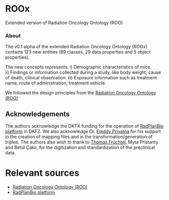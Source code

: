 # ROOx
Extended version of Radiation Oncology Ontology (ROO)

<h3>About</h3>

The v0.1 alpha of the extended Radiation Oncology Ontology (ROOx) contains 123 new entities (89 classes, 29 data properties and 5 object properties). 

The new concepts represents:
i) Demographic characteristics of mice.  
ii) Findings or information collected during a study, like body weight, cause of death, clinical observation. 
iii) Exposure information such as treatment name, route of administration, treatment vehicle. 

We followed the design principles from the [Radiation Oncology Ontology (ROO)](https://pubmed.ncbi.nlm.nih.gov/30144092/)

## Acknowledgements
The authors acknowledge the DKTK funding for the operation of [RadPlanBio platform](https://helmholtz.software/software/radplanbio) in DKFZ. We also acknowledge Dr. [Freddy Priyatna](https://www.linkedin.com/in/fpriyatna?original_referer=https%3A%2F%2Fwww.google.com%2F) for his support in the creation of mapping files and in the transformation/generation of triples. The authors also wish to thank to [Thomas Früchtel](https://de.linkedin.com/in/thomas-fruechtel-971593228), Myta Pristanty and Betül Çakir, for the digitization and standardization of the preclinical data.

# Relevant sources
* [Radiation Oncology Ontology (ROO)](https://pubmed.ncbi.nlm.nih.gov/30144092/)
* [RadPlanBio platform](https://helmholtz.software/software/radplanbio)
</td>
